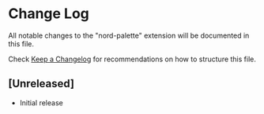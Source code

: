 # Change Log

All notable changes to the "nord-palette" extension will be documented in this file.

Check [Keep a Changelog](http://keepachangelog.com/) for recommendations on how to structure this file.

## [Unreleased]

- Initial release

